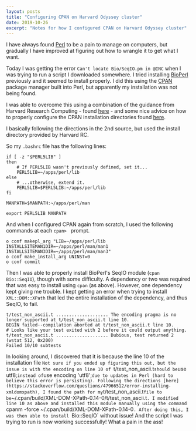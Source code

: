 ```yaml
---
layout: posts
title: "Configuring CPAN on Harvard Odyssey cluster"
date: 2019-10-26
excerpt: "Notes for how I configured CPAN on Harvard Odyssey cluster"
---
```


I have always found [Perl](https://www.perl.org/) to be a pain to manage on computers, but gradually I have improved at figuring out how to wrangle it to get what I want.

Today I was getting the error `Can't locate Bio/SeqIO.pm in @INC` when I was trying to run a script I downloaded somewhere. I tried installing [BioPerl](https://bioperl.org/) previously and it seemed to install properly. I did this using the [CPAN](https://www.cpan.org/) package manager built into Perl, but apparently my installation was not being found.

I was able to overcome this using a combination of the guidance from Harvard Research Computing - found [here](https://www.rc.fas.harvard.edu/resources/documentation/software-on-the-cluster/perl/) - and some nice advice on how to properly configure the CPAN installation directories found [here](https://linuxgazette.net/139/okopnik.html).

I basically following the directions in the 2nd source, but used the install directory provided by Harvard RC.

So my `.bashrc` file has the following lines:

```
if [ -z "$PERL5LIB" ]
then
	# If PERL5LIB wasn't previously defined, set it...
	PERL5LIB=~/apps/perl/lib
else
	# ...otherwise, extend it.
	PERL5LIB=$PERL5LIB:~/apps/perl/lib
fi

MANPATH=$MANPATH:~/apps/perl/man

export PERL5LIB MANPATH
```

And when I configured CPAN again from scratch, I used the following commands at each `cpan> ` prompt.

```
o conf makepl_arg "LIB=~/apps/perl/lib INSTALLSITEMAN1DIR=~/apps/perl/man/man1 INSTALLSITEMAN3DIR=~/apps/perl/man/man3"
o conf make_install_arg UNINST=0
o conf commit
```

Then I was able to properly install BioPerl's SeqIO module (`cpan Bio::SeqIO`), though with some difficulty. A dependency or two was required that was easy to install using `cpan` (as above). However, one dependency kept giving me trouble. I kept getting an error when trying to install `XML::DOM::XPath` that led the entire installation of the dependency, and thus SeqIO, to fail.

```
t/test_non_ascii.t .................... The encoding pragma is no longer supported at t/test_non_ascii.t line 10.
BEGIN failed--compilation aborted at t/test_non_ascii.t line 10.
# Looks like your test exited with 2 before it could output anything.
t/test_non_ascii.t .................... Dubious, test returned 2 (wstat 512, 0x200)
Failed 10/10 subtests
```

In looking around, I discovered that it is because the line 10 of the installation file `Not sure if you ended up figuring this out, but the issue is with the encoding on line 10 of `t/test_non_ascii.t` should be `use utf8;` instead of `use encoding 'utf8';` due to updates in Perl (hard to believe this error is persisting). Following the directions [here](https://stackoverflow.com/questions/47966512/error-installing-xmldomxpath), I found the path for my `t/test_non_ascii.t` file to be `~/.cpan/build/XML-DOM-XPath-0.14-0/t/test_non_ascii.t`. I modified line 10 as above and installed this module manually using the command `cpanm -force ~/.cpan/build/XML-DOM-XPath-0.14-0`. After doing this, I was then able to install `Bio::SeqIO` without issue! And the script I was trying to run is now working successfully! What a pain in the ass!
